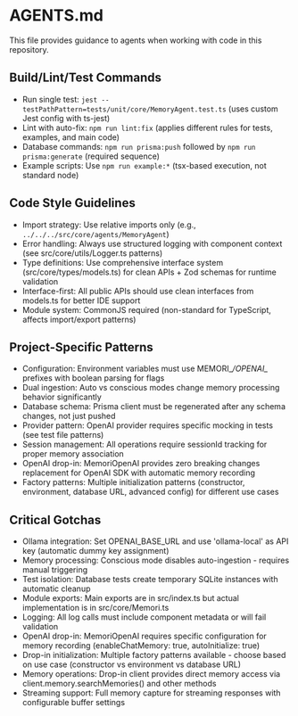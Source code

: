 # AGENTS.md

This file provides guidance to agents when working with code in this repository.

## Build/Lint/Test Commands

- Run single test: `jest --testPathPattern=tests/unit/core/MemoryAgent.test.ts` (uses custom Jest config with ts-jest)
- Lint with auto-fix: `npm run lint:fix` (applies different rules for tests, examples, and main code)
- Database commands: `npm run prisma:push` followed by `npm run prisma:generate` (required sequence)
- Example scripts: Use `npm run example:*` (tsx-based execution, not standard node)

## Code Style Guidelines

- Import strategy: Use relative imports only (e.g., `../../../src/core/agents/MemoryAgent`)
- Error handling: Always use structured logging with component context (see src/core/utils/Logger.ts patterns)
- Type definitions: Use comprehensive interface system (src/core/types/models.ts) for clean APIs + Zod schemas for runtime validation
- Interface-first: All public APIs should use clean interfaces from models.ts for better IDE support
- Module system: CommonJS required (non-standard for TypeScript, affects import/export patterns)

## Project-Specific Patterns

- Configuration: Environment variables must use MEMORI_*/OPENAI_* prefixes with boolean parsing for flags
- Dual ingestion: Auto vs conscious modes change memory processing behavior significantly
- Database schema: Prisma client must be regenerated after any schema changes, not just pushed
- Provider pattern: OpenAI provider requires specific mocking in tests (see test file patterns)
- Session management: All operations require sessionId tracking for proper memory association
- OpenAI drop-in: MemoriOpenAI provides zero breaking changes replacement for OpenAI SDK with automatic memory recording
- Factory patterns: Multiple initialization patterns (constructor, environment, database URL, advanced config) for different use cases

## Critical Gotchas

- Ollama integration: Set OPENAI_BASE_URL and use 'ollama-local' as API key (automatic dummy key assignment)
- Memory processing: Conscious mode disables auto-ingestion - requires manual triggering
- Test isolation: Database tests create temporary SQLite instances with automatic cleanup
- Module exports: Main exports are in src/index.ts but actual implementation is in src/core/Memori.ts
- Logging: All log calls must include component metadata or will fail validation
- OpenAI drop-in: MemoriOpenAI requires specific configuration for memory recording (enableChatMemory: true, autoInitialize: true)
- Drop-in initialization: Multiple factory patterns available - choose based on use case (constructor vs environment vs database URL)
- Memory operations: Drop-in client provides direct memory access via client.memory.searchMemories() and other methods
- Streaming support: Full memory capture for streaming responses with configurable buffer settings